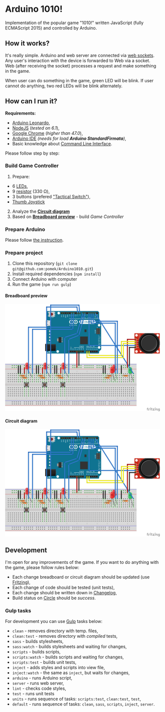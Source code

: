 # Arduino 1010!

Implementation of the popular game "1010!" written JavaScript (fully ECMAScript 2015) 
and controlled by Arduino.

## How it works?

It's really simple. Arduino and web server are connected via [web sockets](http://socket.io/).
Any user's interaction with the device is forwarded to Web via a socket.
Web (after receiving the socket) processes a request and make something in the game.

When user can do something in the game, green LED will be blink. If user
cannot do anything, two red LEDs will be blink alternately.

## How can I run it?

**Requirements:**

* [Arduino Leonardo](https://www.arduino.cc/en/Main/ArduinoBoardLeonardo),
* [NodeJS](https://nodejs.org/en/) (_tested on 6.1_),
* [Google Chrome](https://www.google.pl/chrome/browser/desktop/) (_higher than 47.0_),
* [Arduino IDE](https://www.arduino.cc/en/Main/Software) _(needs for load **Arduino StandardFirmata**)_,
* Basic knowledge about [Command Line Interface](https://en.wikipedia.org/wiki/Command-line_interface).

Please follow step by step:

### Build Game Controller

1. Prepare:
 - 6 [LEDs](https://www.google.pl/search?q=LED), 
 - 9 [resistor](https://www.google.pl/search?q=resistor+330+ohm) (330 Ω), 
 - 3 buttons (prefered ["Tactical Switch"](https://www.google.pl/search?q=Tactical+Switch)), 
 - [Thumb Joystick](https://www.google.pl/search?q=thumb+joystick)
2. Analyze the [**Circuit diagram**](#circuit-diagram)
3. Based on [**Breadboard preview**](#breadboard-preview) - build *Game Controller*

### Prepare Arduino

Please follow [the instruction](https://github.com/rwaldron/johnny-five/wiki/Getting-Started#trouble-shooting).

### Prepare project

1. Clone this repository (`git clone git@github.com:pomek/Arduino1010.git`)
2. Install required dependencies (`npm install`)
3. Connect Arduino with computer
4. Run the game (`npm run gulp`)

#### Breadboard preview

![Breadboard preview](docs/Arduino1010_bb.png)

#### Circuit diagram

![Circuit diagram](docs/Arduino1010_bb.png)

## Development

I'm open for any improvements of the game. If you want to do anything with the game, please follow rules below:

* Each change breadboard or circuit diagram should be updated (use [Fritzing](http://fritzing.org/home/)),
* Each change of code should be tested (unit tests),
* Each change should be written down in [Changelog](changelog.md),
* Build status on [Circle](https://circleci.com/gh/pomek/Arduino1010) should be *success*.

### Gulp tasks

For development you can use [Gulp](http://gulpjs.com/) tasks below:

* `clean` - removes directory with temp. files,
* `clean:test` - removes directory with *compiled* tests,
* `sass` - builds stylesheets,
* `sass:watch` - builds stylesheets and waiting for changes,
* `scripts` - builds scripts,
* `scripts:watch` - builds scripts and waiting for changes,
* `scripts:test` - builds unit tests,
* `inject` - adds styles and scripts into view file,
* `inject:watch` - the same as `inject`, but waits for changes,
* `arduino` - runs Arduino script,
* `server` - runs web server,
* `lint` - checks code styles,
* `test` - runs unit tests
* `units` - runs sequence of tasks: `scripts:test`, `clean:test`, `test`,
* `default` - runs sequence of tasks: `clean`, `sass`, `scripts`, `inject`, `server`.
